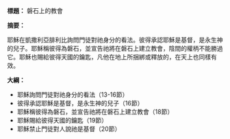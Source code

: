 **標題：** 磐石上的教會

**摘要：**

耶穌在凱撒利亞腓利比詢問門徒對祂身分的看法。彼得承認耶穌是基督，是永生神的兒子。耶穌稱彼得為磐石，並宣告祂將在磐石上建立教會，陰間的權柄不能勝過它。耶穌也賜給彼得天國的鑰匙，凡他在地上所捆綁或釋放的，在天上也同樣有效。

**大綱：**

* 耶穌詢問門徒對祂身分的看法（13-16節）
* 彼得承認耶穌是基督，是永生神的兒子（16節）
* 耶穌稱彼得為磐石，並宣告祂將在磐石上建立教會（18節）
* 耶穌賜給彼得天國的鑰匙（19節）
* 耶穌禁止門徒對人說祂是基督（20節）